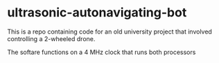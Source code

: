 # ultrasonic-autonavigating-bot
This is a repo containing code for an old university project that involved controlling a 2-wheeled drone.

The softare functions on a 4 MHz clock that runs both processors

